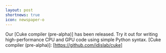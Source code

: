 ```yaml
---
layout: post
shortnews: true
icon: newspaper-o
---
```

Our [Cuke compiler (pre-alpha)] has been released. Try it out for writing high-performance CPU and GPU code using simple Python syntax.
[Cuke compiler (pre-alpha)]: [https://github.com/idislab/cuke]
